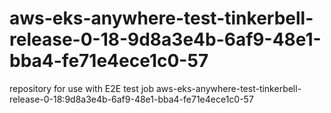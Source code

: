 # aws-eks-anywhere-test-tinkerbell-release-0-18-9d8a3e4b-6af9-48e1-bba4-fe71e4ece1c0-57
repository for use with E2E test job aws-eks-anywhere-test-tinkerbell-release-0-18:9d8a3e4b-6af9-48e1-bba4-fe71e4ece1c0-57
